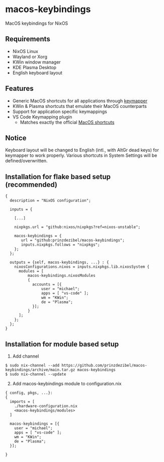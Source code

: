 # macos-keybindings

MacOS keybindings for NixOS

## Requirements

- NixOS Linux
- Wayland or Xorg
- KWin window manager
- KDE Plasma Desktop
- English keyboard layout


## Features

- Generic MacOS shortcuts for all applications through [keymapper](https://github.com/houmain/keymapper)
- KWin & Plasma shortcuts that emulate their MacOS counterparts
- Support for application specific keymappings 
- VS Code Keymapping plugin
  - Matches exactly the official [MacOS shortcuts](https://code.visualstudio.com/shortcuts/keyboard-shortcuts-macos.pdf)


## Notice
Keyboard layout will be changed to English (intl., with AltGr dead keys) for keymapper to work properly. Various shortcuts in System Settings will be defined/overwritten.


## Installation for flake based setup (recommended)
```
{
  description = "NixOS configuration";

  inputs = {

    [...]

    nixpkgs.url = "github:nixos/nixpkgs?ref=nixos-unstable";

    macos-keybindings = {
       url = "github:prinzdezibel/macos-keybindings";
       inputs.nixpkgs.follows = "nixpkgs";
    };
  };
  
  outputs = {self, macos-keybindings, ...} : {
    nixosConfigurations.nixos = inputs.nixpkgs.lib.nixosSystem {
      modules = [
          macos-keybindings.nixosModules
          {
            accounts = [{
                user = "michael";
                apps = [ "vs-code" ];
                wm = "KWin";
                de = "Plasma";
            }];
          }
      ];
    };
  };
}
```


## Installation for module based setup

1. Add channel 
```
$ sudo nix-channel --add https://github.com/prinzdezibel/macos-keybindings/archive/main.tar.gz macos-keybindings
$ sudo nix-channel --update
```

2. Add macos-keybindings module to configuration.nix

```
{ config, pkgs, ...}:
{
  imports = [
    ./hardware-configuration.nix
    <macos-keybindings/modules>
  ]

  macos-keybindings = [{
    user = "michael";
    apps = [ "vs-code" ];
    wm = "KWin";
    de = "Plasma";
  }];

}

```

